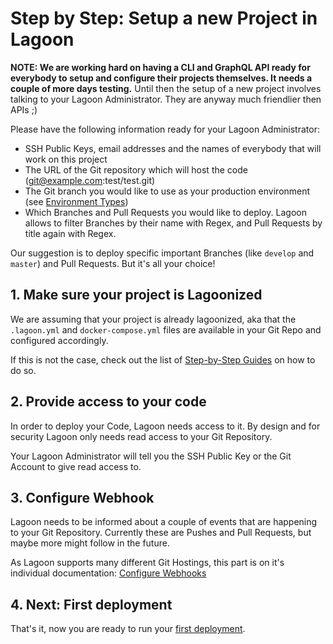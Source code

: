 # Step by Step: Setup a new Project in Lagoon

**NOTE: We are working hard on having a CLI and GraphQL API ready for everybody to setup and configure their projects themselves. It needs a couple of more days testing.**
Until then the setup of a new project involves talking to your Lagoon Administrator. They are anyway much friendlier then APIs ;)

Please have the following information ready for your Lagoon Administrator:

- SSH Public Keys, email addresses and the names of everybody that will work on this project
- The URL of the Git repository which will host the code (git@example.com:test/test.git)
- The Git branch you would like to use as your production environment (see [Environment Types](./environment_types.md))
- Which Branches and Pull Requests you would like to deploy. Lagoon allows to filter Branches by their name with Regex, and Pull Requests by title again with Regex.

Our suggestion is to deploy specific important Branches (like `develop` and `master`) and Pull Requests. But it's all your choice!

## 1. Make sure your project is Lagoonized

We are assuming that your project is already lagoonized, aka that the `.lagoon.yml` and `docker-compose.yml` files are available in your Git Repo and configured accordingly.

If this is not the case, check out the list of [Step-by-Step Guides](./index.md) on how to do so.

## 2. Provide access to your code

In order to deploy your Code, Lagoon needs access to it. By design and for security Lagoon only needs read access to your Git Repository.

Your Lagoon Administrator will tell you the SSH Public Key or the Git Account to give read access to.

## 3. Configure Webhook

Lagoon needs to be informed about a couple of events that are happening to your Git Repository. Currently these are Pushes and Pull Requests, but maybe more might follow in the future.

As Lagoon supports many different Git Hostings, this part is on it's individual documentation: [Configure Webhooks](./configure_webhooks.md)

## 4. Next: First deployment

That's it, now you are ready to run your [first deployment](./first_deployment.md).
